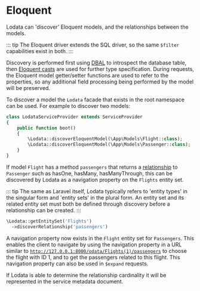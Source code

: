 # Eloquent

Lodata can 'discover' Eloquent models, and the relationships between the models.

::: tip
The Eloquent driver extends the SQL driver, so the same `$filter` capabilities exist in both.
:::

Discovery is
performed first using [DBAL](https://www.doctrine-project.org/projects/doctrine-dbal/en/2.12/index.html) to
introspect the database table, then [Eloquent casts](https://laravel.com/docs/8.x/eloquent-mutators#custom-casts)
are used for further type specification. During requests, the Eloquent model getter/setter functions are used
to refer to the properties, so any additional field processing being performed by the model will be preserved.

To discover a model the `Lodata` facade that exists in the root namespace can be used. For example to discover
two models:

```php
class LodataServiceProvider extends ServiceProvider
{
    public function boot()
    {
        \Lodata::discoverEloquentModel(\App\Models\Flight::class);
        \Lodata::discoverEloquentModel(\App\Models\Passenger::class);
    }
}
```

If model `Flight` has a method `passengers` that returns a [relationship](https://laravel.com/docs/8.x/eloquent-relationships)
to `Passenger` such as hasOne, hasMany, hasManyThrough, this can be discovered by Lodata as a navigation property on the `Flights` entity set.

::: tip
The same as Laravel itself, Lodata typically refers to 'entity types' in the singular form and 'entity sets' in
the plural form. An entity set and its related entity set must both be defined through discovery before a
relationship can be created.
:::

```php
\Lodata::getEntitySet('Flights')
  ->discoverRelationship('passengers')
```

A navigation property now exists in the `Flight` entity set for `Passengers`. This enables the client to
navigate by using the navigation property in a URL similar to
[`http://127.0.0.1:8000/odata/Flights(1)/passengers`](http://127.0.0.1:8000/odata/Flights(1)/passengers)
to choose the flight with ID 1, and to get the passengers related to this flight. This navigation property can
also be used in `$expand` requests.

If Lodata is able to determine the relationship cardinality it will be represented in the service metadata
document.
